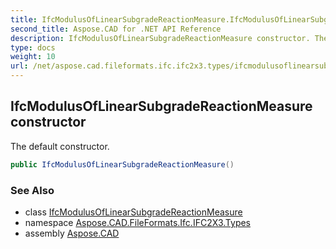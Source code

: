 ```yaml
---
title: IfcModulusOfLinearSubgradeReactionMeasure.IfcModulusOfLinearSubgradeReactionMeasure
second_title: Aspose.CAD for .NET API Reference
description: IfcModulusOfLinearSubgradeReactionMeasure constructor. The default constructor
type: docs
weight: 10
url: /net/aspose.cad.fileformats.ifc.ifc2x3.types/ifcmodulusoflinearsubgradereactionmeasure/ifcmodulusoflinearsubgradereactionmeasure/
---
```

## IfcModulusOfLinearSubgradeReactionMeasure constructor

The default constructor.

```csharp
public IfcModulusOfLinearSubgradeReactionMeasure()
```

### See Also

* class [IfcModulusOfLinearSubgradeReactionMeasure](../)
* namespace [Aspose.CAD.FileFormats.Ifc.IFC2X3.Types](../../ifcmodulusoflinearsubgradereactionmeasure/)
* assembly [Aspose.CAD](../../../)


